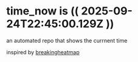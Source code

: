 # time_now is (( 2025-09-24T22:45:00.129Z ))

an automated repo that shows the currnent time

inspired by [breakingheatmap](https://github.com/breakingheatmap/breakingheatmap)